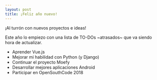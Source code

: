 ```yaml
---
layout: post
title: ¡Feliz año nuevo!
---
```


¡Al turrón con nuevos proyectos e ideas!

Este año lo empiezo con una lista de TO-DOs ~atrasados~ que va siendo hora de actualizar.

* Aprender Vue.js
* Mejorar mi habilidad con Python (y Django)
* Continuar el proyecto Moefy
* Desarrollar mejores aplicaciones Android
* Participar en OpenSouthCode 2018
